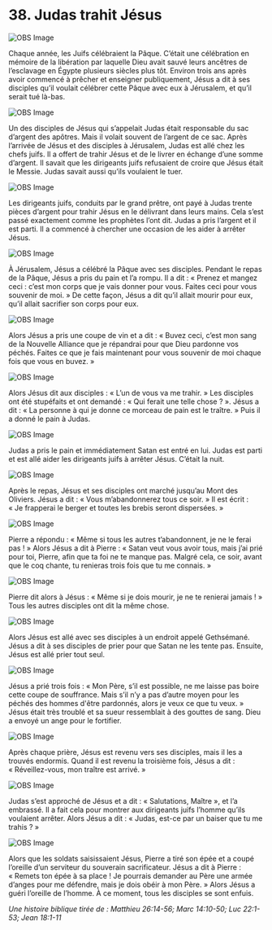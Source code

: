 # 38. Judas trahit Jésus

![OBS Image](https://cdn.door43.org/obs/jpg/360px/obs-en-38-01.jpg)

Chaque année, les Juifs célébraient la Pâque. C’était une célébration en mémoire de la libération par laquelle Dieu avait sauvé leurs ancêtres de l’esclavage en Égypte plusieurs siècles plus tôt. Environ trois ans après avoir commencé à prêcher et enseigner publiquement, Jésus a dit à ses disciples qu’il voulait célébrer cette Pâque avec eux à Jérusalem, et qu’il serait tué là-bas.

![OBS Image](https://cdn.door43.org/obs/jpg/360px/obs-en-38-02.jpg)

Un des disciples de Jésus qui s’appelait Judas était responsable du sac d’argent des apôtres. Mais il volait souvent de l’argent de ce sac. Après l’arrivée de Jésus et des disciples à Jérusalem, Judas est allé chez les chefs juifs. Il a offert de trahir Jésus et de le livrer en échange d’une somme d’argent. Il savait que les dirigeants juifs refusaient de croire que Jésus était le Messie. Judas savait aussi qu’ils voulaient le tuer.

![OBS Image](https://cdn.door43.org/obs/jpg/360px/obs-en-38-03.jpg)

Les dirigeants juifs, conduits par le grand prêtre, ont payé à Judas trente pièces d’argent pour trahir Jésus en le délivrant dans leurs mains. Cela s’est passé exactement comme les prophètes l’ont dit. Judas a pris l’argent et il est parti. Il a commencé à chercher une occasion de les aider à arrêter Jésus.

![OBS Image](https://cdn.door43.org/obs/jpg/360px/obs-en-38-04.jpg)

À Jérusalem, Jésus a célébré la Pâque avec ses disciples. Pendant le repas de la Pâque, Jésus a pris du pain et l’a rompu. Il a dit : « Prenez et mangez ceci : c’est mon corps que je vais donner pour vous. Faites ceci pour vous souvenir de moi. » De cette façon, Jésus a dit qu’il allait mourir pour eux, qu’il allait sacrifier son corps pour eux.

![OBS Image](https://cdn.door43.org/obs/jpg/360px/obs-en-38-05.jpg)

Alors Jésus a pris une coupe de vin et a dit : « Buvez ceci, c’est mon sang de la Nouvelle Alliance que je répandrai pour que Dieu pardonne vos péchés. Faites ce que je fais maintenant pour vous souvenir de moi chaque fois que vous en buvez. »

![OBS Image](https://cdn.door43.org/obs/jpg/360px/obs-en-38-06.jpg)

Alors Jésus dit aux disciples : « L’un de vous va me trahir. » Les disciples ont été stupéfaits et ont demandé : « Qui ferait une telle chose ? ». Jésus a dit : « La personne à qui je donne ce morceau de pain est le traître. » Puis il a donné le pain à Judas.

![OBS Image](https://cdn.door43.org/obs/jpg/360px/obs-en-38-07.jpg)

Judas a pris le pain et immédiatement Satan est entré en lui. Judas est parti et est allé aider les dirigeants juifs à arrêter Jésus. C’était la nuit.

![OBS Image](https://cdn.door43.org/obs/jpg/360px/obs-en-38-08.jpg)

Après le repas, Jésus et ses disciples ont marché jusqu’au Mont des Oliviers. Jésus a dit : « Vous m’abandonnerez tous ce soir. » Il est écrit : « Je frapperai le berger et toutes les brebis seront dispersées. »

![OBS Image](https://cdn.door43.org/obs/jpg/360px/obs-en-38-09.jpg)

Pierre a répondu : « Même si tous les autres t’abandonnent, je ne le ferai pas ! » Alors Jésus a dit à Pierre : « Satan veut vous avoir tous, mais j’ai prié pour toi, Pierre, afin que ta foi ne te manque pas. Malgré cela, ce soir, avant que le coq chante, tu renieras trois fois que tu me connais. »

![OBS Image](https://cdn.door43.org/obs/jpg/360px/obs-en-38-10.jpg)

Pierre dit alors à Jésus : « Même si je dois mourir, je ne te renierai jamais ! » Tous les autres disciples ont dit la même chose.

![OBS Image](https://cdn.door43.org/obs/jpg/360px/obs-en-38-11.jpg)

Alors Jésus est allé avec ses disciples à un endroit appelé Gethsémané. Jésus a dit à ses disciples de prier pour que Satan ne les tente pas. Ensuite, Jésus est allé prier tout seul.

![OBS Image](https://cdn.door43.org/obs/jpg/360px/obs-en-38-12.jpg)

Jésus a prié trois fois : « Mon Père, s’il est possible, ne me laisse pas boire cette coupe de souffrance. Mais s’il n’y a pas d’autre moyen pour les péchés des hommes d'être pardonnés, alors je veux ce que tu veux. » Jésus était très troublé et sa sueur ressemblait à des gouttes de sang. Dieu a envoyé un ange pour le fortifier.

![OBS Image](https://cdn.door43.org/obs/jpg/360px/obs-en-38-13.jpg)

Après chaque prière, Jésus est revenu vers ses disciples, mais il les a trouvés endormis. Quand il est revenu la troisième fois, Jésus a dit : « Réveillez-vous, mon traître est arrivé. »

![OBS Image](https://cdn.door43.org/obs/jpg/360px/obs-en-38-14.jpg)

Judas s’est approché de Jésus et a dit : « Salutations, Maître », et l’a embrassé. Il a fait cela pour montrer aux dirigeants juifs l’homme qu’ils voulaient arrêter. Alors Jésus a dit : « Judas, est-ce par un baiser que tu me trahis ? »

![OBS Image](https://cdn.door43.org/obs/jpg/360px/obs-en-38-15.jpg)

Alors que les soldats saisissaient Jésus, Pierre a tiré son épée et a coupé l’oreille d’un serviteur du souverain sacrificateur. Jésus a dit à Pierre : « Remets ton épée à sa place ! Je pourrais demander au Père une armée d’anges pour me défendre, mais je dois obéir à mon Père. » Alors Jésus a guéri l’oreille de l’homme. À ce moment, tous les disciples se sont enfuis.

_Une histoire biblique tirée de : Matthieu 26:14-56; Marc 14:10-50; Luc 22:1-53; Jean 18:1-11_